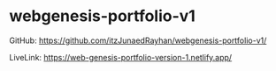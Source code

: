 # webgenesis-portfolio-v1

GitHub: https://github.com/itzJunaedRayhan/webgenesis-portfolio-v1/

LiveLink: https://web-genesis-portfolio-version-1.netlify.app/
